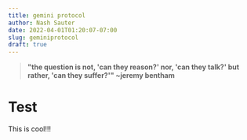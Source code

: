 ```yaml
---
title: gemini protocol
author: Nash Sauter
date: 2022-04-01T01:20:07-07:00
slug: geminiprotocol
draft: true
---
```


> **"the question is not, 'can they reason?' nor, 'can they talk?' but rather, 'can they suffer?'" ~jeremy bentham**

# Test
This is cool!!!

